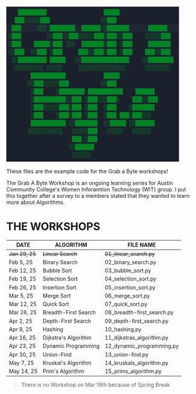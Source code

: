 ![GrabAByte Logo](GrabAByteLogo.png)

 These files are the example code for the Grab a Byte workshops!

 The Grab A Byte Workshop is an ongoing learning series for Austin Community College's Women Inforamtion Technology (WIT) group. 
 I put this together after a survey to a members stated that they wanted to learn more about Algorithms. 




# THE WORKSHOPS

| DATE | ALGORITHM | FILE NAME |
|------|-----------|-----------|
| ~~Jan 29, 25~~ | ~~Linear Search~~ | ~~01_linear_search.py~~ |
| Feb  5, 25 | Binary Search | 02_binary_search.py |
| Feb 12, 25 | Bubble Sort | 03_bubble_sort.py |
| Feb 19, 25 | Selection Sort | 04_selection_sort.py |
| Feb 26, 25 | Insertion Sort | 05_insertion_sort.py |
| Mar  5, 25 | Merge Sort | 06_merge_sort.py |
| Mar 12, 25 | Quick Sort | 07_quick_sort.py |
| Mar 26, 25 | Breadth-First Search | 08_breadth-first_search.py |
| Apr  2, 25 | Depth-First Search | 09_depth-first_search.py |
| Apr  9, 25 | Hashing | 10_hashing.py |
| Apr 16, 25 | Dijkstra's Algorithm | 11_dijkstras_algorithm.py |
| Apr 23, 25 | Dynamic Programming | 12_dynamic_programming.py |
| Apr 30, 25 | Union-Find | 13_union-find.py |
| May  7, 25 | Kruskal's Algorithm | 14_kruskals_algorithm.py |
| May 14, 25 | Prim's Algorithm | 15_prims_algorithm.py |
>There is no Workshop on Mar 19th because of Spring Break 
